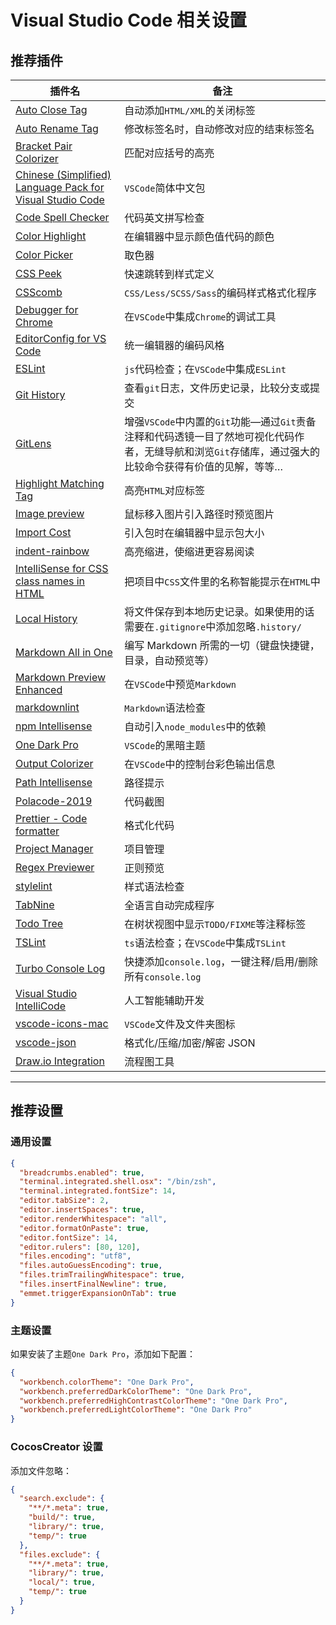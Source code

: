 # Visual Studio Code 相关设置

## 推荐插件

| 插件名                                                                                                                                                  | 备注                                                                                                                                                    |
| ------------------------------------------------------------------------------------------------------------------------------------------------------- | ------------------------------------------------------------------------------------------------------------------------------------------------------- |
| [Auto Close Tag](https://marketplace.visualstudio.com/items?itemName=formulahendry.auto-close-tag)                                                      | 自动添加`HTML/XML`的关闭标签                                                                                                                            |
| [Auto Rename Tag](https://marketplace.visualstudio.com/items?itemName=formulahendry.auto-rename-tag)                                                    | 修改标签名时，自动修改对应的结束标签名                                                                                                                  |
| [Bracket Pair Colorizer](https://marketplace.visualstudio.com/items?itemName=CoenraadS.bracket-pair-colorizer)                                          | 匹配对应括号的高亮                                                                                                                                      |
| [Chinese (Simplified) Language Pack for Visual Studio Code](https://marketplace.visualstudio.com/items?itemName=MS-CEINTL.vscode-language-pack-zh-hans) | `VSCode`简体中文包                                                                                                                                      |
| [Code Spell Checker](https://marketplace.visualstudio.com/items?itemName=streetsidesoftware.code-spell-checker)                                         | 代码英文拼写检查                                                                                                                                        |
| [Color Highlight](https://marketplace.visualstudio.com/items?itemName=naumovs.color-highlight)                                                          | 在编辑器中显示颜色值代码的颜色                                                                                                                          |
| [Color Picker](https://marketplace.visualstudio.com/items?itemName=anseki.vscode-color)                                                                 | 取色器                                                                                                                                                  |
| [CSS Peek](https://marketplace.visualstudio.com/items?itemName=pranaygp.vscode-css-peek)                                                                | 快速跳转到样式定义                                                                                                                                      |
| [CSScomb](https://marketplace.visualstudio.com/items?itemName=mrmlnc.vscode-csscomb)                                                                    | `CSS/Less/SCSS/Sass`的编码样式格式化程序                                                                                                                |
| [Debugger for Chrome](https://marketplace.visualstudio.com/items?itemName=msjsdiag.debugger-for-chrome)                                                 | 在`VSCode`中集成`Chrome`的调试工具                                                                                                                      |
| [EditorConfig for VS Code](https://marketplace.visualstudio.com/items?itemName=EditorConfig.EditorConfig)                                               | 统一编辑器的编码风格                                                                                                                                    |
| [ESLint](https://marketplace.visualstudio.com/items?itemName=dbaeumer.vscode-eslint)                                                                    | `js`代码检查；在`VSCode`中集成`ESLint`                                                                                                                  |
| [Git History](https://marketplace.visualstudio.com/items?itemName=donjayamanne.githistory)                                                              | 查看`git`日志，文件历史记录，比较分支或提交                                                                                                             |
| [GitLens](https://marketplace.visualstudio.com/items?itemName=eamodio.gitlens)                                                                          | 增强`VSCode`中内置的`Git`功能—通过`Git`责备注释和代码透镜一目了然地可视化代码作者，无缝导航和浏览`Git`存储库，通过强大的比较命令获得有价值的见解，等等… |
| [Highlight Matching Tag](https://marketplace.visualstudio.com/items?itemName=vincaslt.highlight-matching-tag)                                           | 高亮`HTML`对应标签                                                                                                                                      |
| [Image preview](https://marketplace.visualstudio.com/items?itemName=kisstkondoros.vscode-gutter-preview)                                                | 鼠标移入图片引入路径时预览图片                                                                                                                          |
| [Import Cost](https://marketplace.visualstudio.com/items?itemName=wix.vscode-import-cost)                                                               | 引入包时在编辑器中显示包大小                                                                                                                            |
| [indent-rainbow](https://marketplace.visualstudio.com/items?itemName=oderwat.indent-rainbow)                                                            | 高亮缩进，使缩进更容易阅读                                                                                                                              |
| [IntelliSense for CSS class names in HTML](https://marketplace.visualstudio.com/items?itemName=Zignd.html-css-class-completion)                         | 把项目中`CSS`文件里的名称智能提示在`HTML`中                                                                                                             |
| [Local History](https://marketplace.visualstudio.com/items?itemName=xyz.local-history)                                                                  | 将文件保存到本地历史记录。如果使用的话需要在`.gitignore`中添加忽略`.history/`                                                                           |
| [Markdown All in One](https://marketplace.visualstudio.com/items?itemName=yzhang.markdown-all-in-one)                                                   | 编写 Markdown 所需的一切（键盘快捷键，目录，自动预览等）                                                                                                |
| [Markdown Preview Enhanced](https://marketplace.visualstudio.com/items?itemName=shd101wyy.markdown-preview-enhanced)                                    | 在`VSCode`中预览`Markdown`                                                                                                                              |
| [markdownlint](https://marketplace.visualstudio.com/items?itemName=DavidAnson.vscode-markdownlint)                                                      | `Markdown`语法检查                                                                                                                                      |
| [npm Intellisense](https://marketplace.visualstudio.com/items?itemName=christian-kohler.npm-intellisense)                                               | 自动引入`node_modules`中的依赖                                                                                                                          |
| [One Dark Pro](https://marketplace.visualstudio.com/items?itemName=zhuangtongfa.Material-theme)                                                         | `VSCode`的黑暗主题                                                                                                                                      |
| [Output Colorizer](https://marketplace.visualstudio.com/items?itemName=IBM.output-colorizer)                                                            | 在`VSCode`中的控制台彩色输出信息                                                                                                                        |
| [Path Intellisense](https://marketplace.visualstudio.com/items?itemName=christian-kohler.path-intellisense)                                             | 路径提示                                                                                                                                                |
| [Polacode-2019](https://marketplace.visualstudio.com/items?itemName=jeff-hykin.polacode-2019)                                                           | 代码截图                                                                                                                                                |
| [Prettier - Code formatter](https://marketplace.visualstudio.com/items?itemName=esbenp.prettier-vscode)                                                 | 格式化代码                                                                                                                                              |
| [Project Manager](https://marketplace.visualstudio.com/items?itemName=alefragnani.project-manager)                                                      | 项目管理                                                                                                                                                |
| [Regex Previewer](https://marketplace.visualstudio.com/items?itemName=chrmarti.regex)                                                                   | 正则预览                                                                                                                                                |
| [stylelint](https://marketplace.visualstudio.com/items?itemName=stylelint.vscode-stylelint)                                                             | 样式语法检查                                                                                                                                            |
| [TabNine](https://marketplace.visualstudio.com/items?itemName=TabNine.tabnine-vscode)                                                                   | 全语言自动完成程序                                                                                                                                      |
| [Todo Tree](https://marketplace.visualstudio.com/items?itemName=Gruntfuggly.todo-tree)                                                                  | 在树状视图中显示`TODO/FIXME`等注释标签                                                                                                                  |
| [TSLint](https://marketplace.visualstudio.com/items?itemName=ms-vscode.vscode-typescript-tslint-plugin)                                                 | `ts`语法检查；在`VSCode`中集成`TSLint`                                                                                                                  |
| [Turbo Console Log](https://marketplace.visualstudio.com/items?itemName=ChakrounAnas.turbo-console-log)                                                 | 快捷添加`console.log`，一键注释/启用/删除所有`console.log`                                                                                              |
| [Visual Studio IntelliCode](https://marketplace.visualstudio.com/items?itemName=VisualStudioExptTeam.vscodeintellicode)                                 | 人工智能辅助开发                                                                                                                                        |
| [vscode-icons-mac](https://marketplace.visualstudio.com/items?itemName=wayou.vscode-icons-mac)                                                          | `VSCode`文件及文件夹图标                                                                                                                                |
| [vscode-json](https://marketplace.visualstudio.com/items?itemName=andyyaldoo.vscode-json)                                                               | 格式化/压缩/加密/解密 JSON                                                                                                                              |
| [Draw.io Integration](https://marketplace.visualstudio.com/items?itemName=hediet.vscode-drawio)                                                         | 流程图工具                                                                                                                                              |

---

## 推荐设置

### 通用设置

```json
{
  "breadcrumbs.enabled": true,
  "terminal.integrated.shell.osx": "/bin/zsh",
  "terminal.integrated.fontSize": 14,
  "editor.tabSize": 2,
  "editor.insertSpaces": true,
  "editor.renderWhitespace": "all",
  "editor.formatOnPaste": true,
  "editor.fontSize": 14,
  "editor.rulers": [80, 120],
  "files.encoding": "utf8",
  "files.autoGuessEncoding": true,
  "files.trimTrailingWhitespace": true,
  "files.insertFinalNewline": true,
  "emmet.triggerExpansionOnTab": true
}
```

### 主题设置

如果安装了主题`One Dark Pro`，添加如下配置：

```json
{
  "workbench.colorTheme": "One Dark Pro",
  "workbench.preferredDarkColorTheme": "One Dark Pro",
  "workbench.preferredHighContrastColorTheme": "One Dark Pro",
  "workbench.preferredLightColorTheme": "One Dark Pro"
}
```

### CocosCreator 设置

添加文件忽略：

```json
{
  "search.exclude": {
    "**/*.meta": true,
    "build/": true,
    "library/": true,
    "temp/": true
  },
  "files.exclude": {
    "**/*.meta": true,
    "library/": true,
    "local/": true,
    "temp/": true
  }
}
```
